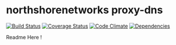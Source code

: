 northshorenetworks proxy-dns
===============
[![Build Status](https://travis-ci.org/northshorenetworks/proxy-http.svg)](https://travis-ci.org/northshorenetworks/proxy-http) [![Coverage Status](https://coveralls.io/repos/northshorenetworks/proxy-http/badge.svg?branch=master)](https://coveralls.io/r/northshorenetworks/proxy-http?branch=master) [![Code Climate](https://codeclimate.com/github/northshorenetworks/proxy-http/badges/gpa.svg)](https://codeclimate.com/github/northshorenetworks/proxy-http) [![Dependencies](https://david-dm.org/northshorenetworks/proxy-http.svg)]()


Readme Here !